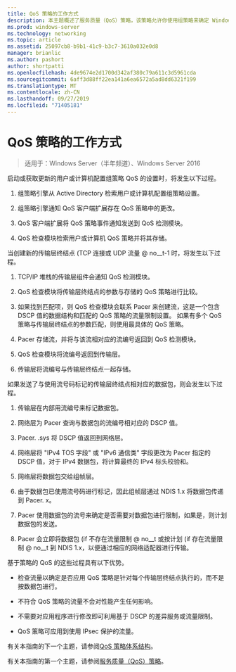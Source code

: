 ```yaml
---
title: QoS 策略的工作方式
description: 本主题概述了服务质量（QoS）策略，该策略允许你使用组策略来确定 Windows Server 2016 中特定应用程序和服务的网络流量带宽的优先级。
ms.prod: windows-server
ms.technology: networking
ms.topic: article
ms.assetid: 25097cb8-b9b1-41c9-b3c7-3610a032e0d8
manager: brianlic
ms.author: pashort
author: shortpatti
ms.openlocfilehash: 4de9674e2d1700d342af380c79a611c3d5961cda
ms.sourcegitcommit: 6aff3d88ff22ea141a6ea6572a5ad8dd6321f199
ms.translationtype: MT
ms.contentlocale: zh-CN
ms.lasthandoff: 09/27/2019
ms.locfileid: "71405181"
---
```

# <a name="how-qos-policy-works"></a>QoS 策略的工作方式

>适用于：Windows Server（半年频道）、Windows Server 2016

启动或获取更新的用户或计算机配置组策略 QoS 的设置时，将发生以下过程。

1. 组策略引擎从 Active Directory 检索用户或计算机配置组策略设置。

2. 组策略引擎通知 QoS 客户端扩展存在 QoS 策略中的更改。

3. QoS 客户端扩展将 QoS 策略事件通知发送到 QoS 检测模块。

4. QoS 检查模块检索用户或计算机 QoS 策略并将其存储。

当创建新的传输层终结点 \(TCP 连接或 UDP 流量 @ no__t-1 时，将发生以下过程。

1. TCP/IP 堆栈的传输层组件会通知 QoS 检测模块。

2. QoS 检查模块将传输层终结点的参数与存储的 QoS 策略进行比较。

3. 如果找到匹配项，则 QoS 检查模块会联系 Pacer 来创建流，这是一个包含 DSCP 值的数据结构和匹配的 QoS 策略的流量限制设置。 如果有多个 QoS 策略与传输层终结点的参数匹配，则使用最具体的 QoS 策略。

4. Pacer 存储流，并将与该流相对应的流编号返回到 QoS 检测模块。

5. QoS 检查模块将流编号返回到传输层。

6. 传输层将流编号与传输层终结点一起存储。

如果发送了与使用流号码标记的传输层终结点相对应的数据包，则会发生以下过程。

1. 传输层在内部用流编号来标记数据包。

2. 网络层为 Pacer 查询与数据包的流编号相对应的 DSCP 值。

3. Pacer. .sys 将 DSCP 值返回到网络层。

4. 网络层将 "IPv4 TOS 字段" 或 "IPv6 通信类" 字段更改为 Pacer 指定的 DSCP 值，对于 IPv4 数据包，将计算最终的 IPv4 标头校验和。

5. 网络层将数据包交给组帧层。

6. 由于数据包已使用流号码进行标记，因此组帧层通过 NDIS 1.x 将数据包传递到 Pacer. x。

7. Pacer 使用数据包的流号来确定是否需要对数据包进行限制，如果是，则计划数据包的发送。

8. Pacer 会立即将数据包 \(if 不存在流量限制 @ no__t 或按计划 \(if 存在流量限制 @ no__t 到 NDIS 1.x，以便通过相应的网络适配器进行传输。

基于策略的 QoS 的这些过程具有以下优势。

- 检查流量以确定是否应用 QoS 策略是针对每个传输层终结点执行的，而不是按数据包进行。

- 不符合 QoS 策略的流量不会对性能产生任何影响。

- 不需要对应用程序进行修改即可利用基于 DSCP 的差异服务或流量限制。

- QoS 策略可应用到使用 IPsec 保护的流量。

有关本指南的下一个主题，请参阅[QoS 策略体系结构](qos-policy-architecture.md)。

有关本指南的第一个主题，请参阅[服务质量（QoS）策略](qos-policy-top.md)。
